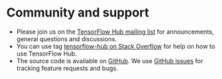 
# Community and support

*   Please join us on the
    [TensorFlow Hub mailing list](https://groups.google.com/a/tensorflow.org/forum/#!forum/hub)
    for announcements, general questions and discussions.
*   You can use tag
    [tensorflow-hub on Stack Overflow](https://stackoverflow.com/questions/tagged/tensorflow-hub)
    for help on how to use TensorFlow Hub.
*   The source code is available on [GitHub](https://github.com/tensorflow/hub).
    We use [GitHub issues](https://github.com/tensorflow/hub/issues) for
    tracking feature requests and bugs.
